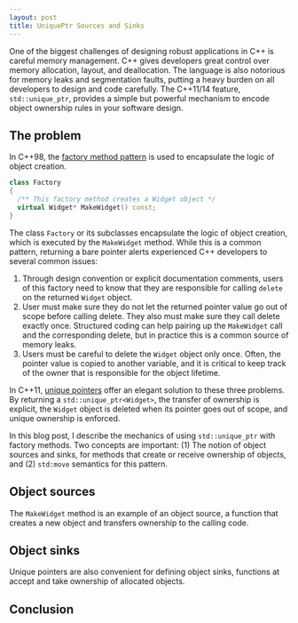 ```yaml
---
layout: post
title: UniquePtr Sources and Sinks
---
```

One of the biggest challenges of designing robust applications in C++ is
careful memory management.
C++ gives developers great control over memory allocation, layout, and 
deallocation.
The language is also notorious for memory leaks and segmentation faults,
putting a heavy burden on all developers to design and code carefully.
The C++11/14 feature, `std::unique_ptr`, provides a simple but powerful
mechanism to encode object ownership rules in your software design.

## The problem

In C++98, the [factory method pattern][FactoryMethod] is used to
encapsulate the logic of object creation.

~~~ cpp
class Factory
{
  /** This factory method creates a Widget object */
  virtual Widget* MakeWidget() const;
}
~~~

The class `Factory` or its subclasses encapsulate the logic of object
creation, which is executed by the `MakeWidget` method.
While this is a common pattern, returning a bare pointer alerts 
experienced C++ developers to several common issues:

1. Through design convention or explicit documentation comments, users
   of this factory need to know that they are responsible for calling
   `delete` on the returned `Widget` object.
2. User must make sure they do not let the returned pointer value
   go out of scope before calling delete. They also must make sure they
   call delete exactly once. Structured coding can help pairing up
   the `MakeWidget` call and the corresponding delete, but in practice
   this is a common source of memory leaks.
3. Users must be careful to delete the `Widget` object only once.
   Often, the pointer value is copied to another variable, and it is critical
   to keep track of the owner that is responsible for the object lifetime.

In C++11, [unique pointers][UniquePtr] offer an elegant solution to these three
problems. By returning a `std::unique_ptr<Widget>`, the transfer of 
ownership is explicit, the `Widget` object is deleted when its pointer
goes out of scope, and unique ownership is enforced.

In this blog post, I describe the mechanics of using `std::unique_ptr`
with factory methods. Two concepts are important: (1) The notion 
of object sources and sinks, for methods that create or receive ownership
of objects, and (2) `std:move` semantics for this pattern.

## Object sources

The `MakeWidget` method is an example of an object source,
a function that creates a new object and transfers ownership
to the calling code.

## Object sinks

Unique pointers are also convenient for defining object sinks,
functions at accept and take ownership of allocated objects.

## Conclusion

[FactoryMethod]: https://en.wikipedia.org/wiki/Factory_method_pattern
[UniquePtr]: http://en.cppreference.com/w/cpp/memory/unique_ptr
